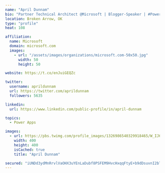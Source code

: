 ```yaml
---
name: "April Dunnam"
bio: "Partner Technical Architect @Microsoft | Blogger-Speaker | #PowerApps, #PowerAutomate, #Office365, #SharePoint | #WIT | #Karaoke Queen"
location: Broken Arrow, OK
type: "profile"
heat: 108

affiliation:
  name: Microsoft
  domain: microsoft.com
  images:
    - url: "/assets/images/organizations/microsoft.com-50x50.jpg"
      width: 50
      height: 50

website: https://t.co/enJuiGEQZc

twitter:
  username: aprildunnam
  url: https://twitter.com/aprildunnam
  followers: 5635

linkedin:
  url: https://www.linkedin.com/public-profile/in/april-dunnam

topics:
  - Power Apps

images:
  - url: https://pbs.twimg.com/profile_images/1326986540329918465/W_IJ6Ih2_400x400.jpg
    width: 400
    height: 400
    isCached: true
    title: "April Dunnam"

secured: "iUNDd3ydMnRrvlVaOHX3uYEnLaDubf8PSFEM9HvcHxqqFtyE+b9dDsuvnI2bTeotJGFpkFdYU07MDns/nHavLnNbmB3tSgX7Vc3E0uB2Q9q+6wtugFetuaGuv8Q7v+4SnEb2fRSD3jaMQpFMDgbZ9rK42IdkNqb2iX6GFEndSGgoIIR9jT9YFIWRAP1o4Pbtr67LbYKpnzjCrXAvPLAdlInxzGdEpL6xldwXoVXNE1DClfduVxH71yzGsGBF6W+8o90IGShw/KtVyXhulUN14zlonEbbBPIvIbyWPoPBtif0tSpeBOSvI1wSxCEXvNojm4QoeNA565e0HDsav57o1xDaiiOqIR7BREXbVh5nFCV0FtJpwzOePuKMNIf30S+Tqde0iyYqGWkxcj+5HRPX7tKbzOStoLIgOtMt6amyDNo=;Vdch8ABT4OpfiDaiY7ORMA=="
---
```


